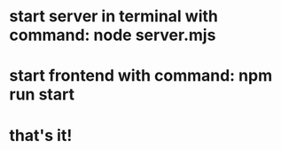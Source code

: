 # start server in terminal with command: node server.mjs

# start frontend with command: npm run start

# that's it!

